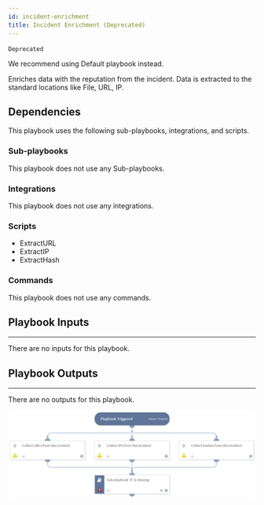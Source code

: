 ```yaml
---
id: incident-enrichment
title: Incident Enrichment (Deprecated)
---
```


`Deprecated` 

We recommend using Default playbook instead.  

Enriches data with the reputation from the incident. Data is extracted to the standard locations like File, URL, IP.

## Dependencies
This playbook uses the following sub-playbooks, integrations, and scripts.

### Sub-playbooks
This playbook does not use any Sub-playbooks.

### Integrations
This playbook does not use any integrations.

### Scripts
* ExtractURL
* ExtractIP
* ExtractHash

### Commands
This playbook does not use any commands.

## Playbook Inputs
---
There are no inputs for this playbook.

## Playbook Outputs
---
There are no outputs for this playbook.

![Incident_Enrichment](https://github.com/ElazarK/content-docs/blob/master/images/playbooks/Incident_Enrichment.png)
